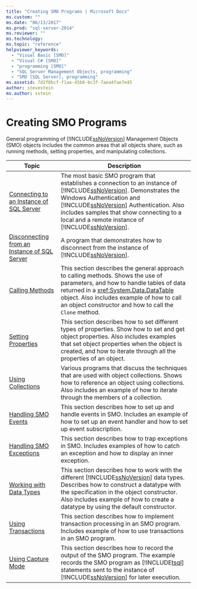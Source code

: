 ```yaml
---
title: "Creating SMO Programs | Microsoft Docs"
ms.custom: ""
ms.date: "06/13/2017"
ms.prod: "sql-server-2014"
ms.reviewer: ""
ms.technology: 
ms.topic: "reference"
helpviewer_keywords: 
  - "Visual Basic [SMO]"
  - "Visual C# [SMO]"
  - "programming [SMO]"
  - "SQL Server Management Objects, programming"
  - "SMO [SQL Server], programming"
ms.assetid: 7d2f0bcf-f1ae-45b8-bc3f-7aea4fae7e45
author: stevestein
ms.author: sstein
---
```

# Creating SMO Programs
  General programming of [!INCLUDE[ssNoVersion](../../../includes/ssnoversion-md.md)] Management Objects (SMO) objects includes the common areas that all objects share, such as running methods, setting properties, and manipulating collections.  
  
|Topic|Description|  
|-----------|-----------------|  
|[Connecting to an Instance of SQL Server](connecting-to-an-instance-of-sql-server.md)|The most basic SMO program that establishes a connection to an instance of [!INCLUDE[ssNoVersion](../../../includes/ssnoversion-md.md)]. Demonstrates the Windows Authentication and [!INCLUDE[ssNoVersion](../../../includes/ssnoversion-md.md)] Authentication. Also includes samples that show connecting to a local and a remote instance of [!INCLUDE[ssNoVersion](../../../includes/ssnoversion-md.md)].|  
|[Disconnecting from an Instance of SQL Server](disconnecting-from-an-instance-of-sql-server.md)|A program that demonstrates how to disconnect from the instance of [!INCLUDE[ssNoVersion](../../../includes/ssnoversion-md.md)].|  
|[Calling Methods](calling-methods.md)|This section describes the general approach to calling methods. Shows the use of parameters, and how to handle tables of data returned in a <xref:System.Data.DataTable> object. Also includes example of how to call an object constructor and how to call the `Clone` method.|  
|[Setting Properties](setting-properties-smo.md)|This section describes how to set different types of properties. Show how to set and get object properties. Also includes examples that set object properties when the object is created, and how to iterate through all the properties of an object.|  
|[Using Collections](using-collections.md)|Various programs that discuss the techniques that are used with object collections. Shows how to reference an object using collections. Also includes an example of how to iterate through the members of a collection.|  
|[Handling SMO Events](handling-smo-events.md)|This section describes how to set up and handle events in SMO. Includes an example of how to set up an event handler and how to set up event subscription.|  
|[Handling SMO Exceptions](handling-smo-exceptions.md)|This section describes how to trap exceptions in SMO. Includes examples of how to catch an exception and how to display an inner exception.|  
|[Working with Data Types](working-with-data-types.md)|This section describes how to work with the different [!INCLUDE[ssNoVersion](../../../includes/ssnoversion-md.md)] data types. Describes how to construct a datatype with the specification in the object constructor. Also includes example of how to create a datatype by using the default constructor.|  
|[Using Transactions](using-transactions.md)|This section describes how to implement transaction processing in an SMO program. Includes example of how to use transactions in an SMO program.|  
|[Using Capture Mode](using-capture-mode.md)|This section describes how to record the output of the SMO program. The example records the SMO program as [!INCLUDE[tsql](../../../includes/tsql-md.md)] statements sent to the instance of [!INCLUDE[ssNoVersion](../../../includes/ssnoversion-md.md)] for later execution.|  
  
  

